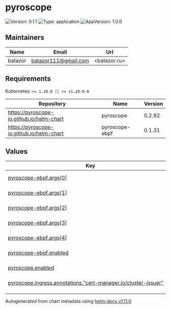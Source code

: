 # pyroscope

![Version: 0.1.1](https://img.shields.io/badge/Version-0.1.1-informational?style=flat-square) ![Type: application](https://img.shields.io/badge/Type-application-informational?style=flat-square) ![AppVersion: 1.0.0](https://img.shields.io/badge/AppVersion-1.0.0-informational?style=flat-square)

## Maintainers

| Name | Email | Url |
| ---- | ------ | --- |
| batazor | <batazor111@gmail.com> | <batazor.ru> |

## Requirements

Kubernetes: `>= 1.28.0 || >= v1.28.0-0`

| Repository | Name | Version |
|------------|------|---------|
| https://pyroscope-io.github.io/helm-chart | pyroscope | 0.2.92 |
| https://pyroscope-io.github.io/helm-chart | pyroscope-ebpf | 0.1.31 |

## Values

<table height="400px" >
	<thead>
		<th>Key</th>
		<th>Type</th>
		<th>Default</th>
		<th>Description</th>
	</thead>
	<tbody>
		<tr>
			<td id="pyroscope-ebpf--args[0]"><a href="./values.yaml#L36">pyroscope-ebpf.args[0]</a></td>
			<td>
string
</td>
			<td>
				<div style="max-width: 300px;">
<pre lang="json">
"ebpf"
</pre>
</div>
			</td>
			<td></td>
		</tr>
		<tr>
			<td id="pyroscope-ebpf--args[1]"><a href="./values.yaml#L37">pyroscope-ebpf.args[1]</a></td>
			<td>
string
</td>
			<td>
				<div style="max-width: 300px;">
<pre lang="json">
"--application-name"
</pre>
</div>
			</td>
			<td></td>
		</tr>
		<tr>
			<td id="pyroscope-ebpf--args[2]"><a href="./values.yaml#L38">pyroscope-ebpf.args[2]</a></td>
			<td>
string
</td>
			<td>
				<div style="max-width: 300px;">
<pre lang="json">
"k8s.ebpf"
</pre>
</div>
			</td>
			<td></td>
		</tr>
		<tr>
			<td id="pyroscope-ebpf--args[3]"><a href="./values.yaml#L39">pyroscope-ebpf.args[3]</a></td>
			<td>
string
</td>
			<td>
				<div style="max-width: 300px;">
<pre lang="json">
"--server-address"
</pre>
</div>
			</td>
			<td></td>
		</tr>
		<tr>
			<td id="pyroscope-ebpf--args[4]"><a href="./values.yaml#L40">pyroscope-ebpf.args[4]</a></td>
			<td>
string
</td>
			<td>
				<div style="max-width: 300px;">
<pre lang="json">
"http://pyroscope-server:4040"
</pre>
</div>
			</td>
			<td></td>
		</tr>
		<tr>
			<td id="pyroscope-ebpf--enabled"><a href="./values.yaml#L33">pyroscope-ebpf.enabled</a></td>
			<td>
bool
</td>
			<td>
				<div style="max-width: 300px;">
<pre lang="json">
false
</pre>
</div>
			</td>
			<td></td>
		</tr>
		<tr>
			<td id="pyroscope--enabled"><a href="./values.yaml#L2">pyroscope.enabled</a></td>
			<td>
bool
</td>
			<td>
				<div style="max-width: 300px;">
<pre lang="json">
true
</pre>
</div>
			</td>
			<td></td>
		</tr>
		<tr>
			<td id="pyroscope--ingress--annotations--"cert-manager--io/cluster-issuer""><a href="./values.yaml#L8">pyroscope.ingress.annotations."cert-manager.io/cluster-issuer"</a></td>
			<td>
string
</td>
			<td>
				<div style="max-width: 300px;">
<pre lang="json">
"cert-manager-production"
</pre>
</div>
			</td>
			<td></td>
		</tr>
		<tr>
			<td id="pyroscope--ingress--annotations--"nginx--ingress--kubernetes--io/enable-modsecurity""><a href="./values.yaml#L9">pyroscope.ingress.annotations."nginx.ingress.kubernetes.io/enable-modsecurity"</a></td>
			<td>
string
</td>
			<td>
				<div style="max-width: 300px;">
<pre lang="json">
"false"
</pre>
</div>
			</td>
			<td></td>
		</tr>
		<tr>
			<td id="pyroscope--ingress--annotations--"nginx--ingress--kubernetes--io/enable-opentelemetry""><a href="./values.yaml#L11">pyroscope.ingress.annotations."nginx.ingress.kubernetes.io/enable-opentelemetry"</a></td>
			<td>
string
</td>
			<td>
				<div style="max-width: 300px;">
<pre lang="json">
"true"
</pre>
</div>
			</td>
			<td></td>
		</tr>
		<tr>
			<td id="pyroscope--ingress--annotations--"nginx--ingress--kubernetes--io/enable-owasp-core-rules""><a href="./values.yaml#L10">pyroscope.ingress.annotations."nginx.ingress.kubernetes.io/enable-owasp-core-rules"</a></td>
			<td>
string
</td>
			<td>
				<div style="max-width: 300px;">
<pre lang="json">
"true"
</pre>
</div>
			</td>
			<td></td>
		</tr>
		<tr>
			<td id="pyroscope--ingress--className"><a href="./values.yaml#L6">pyroscope.ingress.className</a></td>
			<td>
string
</td>
			<td>
				<div style="max-width: 300px;">
<pre lang="json">
"nginx"
</pre>
</div>
			</td>
			<td></td>
		</tr>
		<tr>
			<td id="pyroscope--ingress--enabled"><a href="./values.yaml#L5">pyroscope.ingress.enabled</a></td>
			<td>
bool
</td>
			<td>
				<div style="max-width: 300px;">
<pre lang="json">
true
</pre>
</div>
			</td>
			<td></td>
		</tr>
		<tr>
			<td id="pyroscope--ingress--hosts[0]--host"><a href="./values.yaml#L14">pyroscope.ingress.hosts[0].host</a></td>
			<td>
string
</td>
			<td>
				<div style="max-width: 300px;">
<pre lang="json">
"pyroscope.shortlink.best"
</pre>
</div>
			</td>
			<td></td>
		</tr>
		<tr>
			<td id="pyroscope--ingress--hosts[0]--paths[0]--path"><a href="./values.yaml#L16">pyroscope.ingress.hosts[0].paths[0].path</a></td>
			<td>
string
</td>
			<td>
				<div style="max-width: 300px;">
<pre lang="json">
"/"
</pre>
</div>
			</td>
			<td></td>
		</tr>
		<tr>
			<td id="pyroscope--ingress--hosts[0]--paths[0]--pathType"><a href="./values.yaml#L17">pyroscope.ingress.hosts[0].paths[0].pathType</a></td>
			<td>
string
</td>
			<td>
				<div style="max-width: 300px;">
<pre lang="json">
"Prefix"
</pre>
</div>
			</td>
			<td></td>
		</tr>
		<tr>
			<td id="pyroscope--ingress--tls[0]--hosts[0]"><a href="./values.yaml#L22">pyroscope.ingress.tls[0].hosts[0]</a></td>
			<td>
string
</td>
			<td>
				<div style="max-width: 300px;">
<pre lang="json">
"pyroscope.shortlink.best"
</pre>
</div>
			</td>
			<td></td>
		</tr>
		<tr>
			<td id="pyroscope--ingress--tls[0]--secretName"><a href="./values.yaml#L20">pyroscope.ingress.tls[0].secretName</a></td>
			<td>
string
</td>
			<td>
				<div style="max-width: 300px;">
<pre lang="json">
"shortlink-ingress-tls"
</pre>
</div>
			</td>
			<td></td>
		</tr>
		<tr>
			<td id="pyroscope--resources--limits--cpu"><a href="./values.yaml#L26">pyroscope.resources.limits.cpu</a></td>
			<td>
string
</td>
			<td>
				<div style="max-width: 300px;">
<pre lang="json">
"100m"
</pre>
</div>
			</td>
			<td></td>
		</tr>
		<tr>
			<td id="pyroscope--resources--limits--memory"><a href="./values.yaml#L27">pyroscope.resources.limits.memory</a></td>
			<td>
string
</td>
			<td>
				<div style="max-width: 300px;">
<pre lang="json">
"128Mi"
</pre>
</div>
			</td>
			<td></td>
		</tr>
		<tr>
			<td id="pyroscope--resources--requests--cpu"><a href="./values.yaml#L29">pyroscope.resources.requests.cpu</a></td>
			<td>
string
</td>
			<td>
				<div style="max-width: 300px;">
<pre lang="json">
"20m"
</pre>
</div>
			</td>
			<td></td>
		</tr>
		<tr>
			<td id="pyroscope--resources--requests--memory"><a href="./values.yaml#L30">pyroscope.resources.requests.memory</a></td>
			<td>
string
</td>
			<td>
				<div style="max-width: 300px;">
<pre lang="json">
"64Mi"
</pre>
</div>
			</td>
			<td></td>
		</tr>
	</tbody>
</table>

----------------------------------------------
Autogenerated from chart metadata using [helm-docs v1.11.0](https://github.com/norwoodj/helm-docs/releases/v1.11.0)
